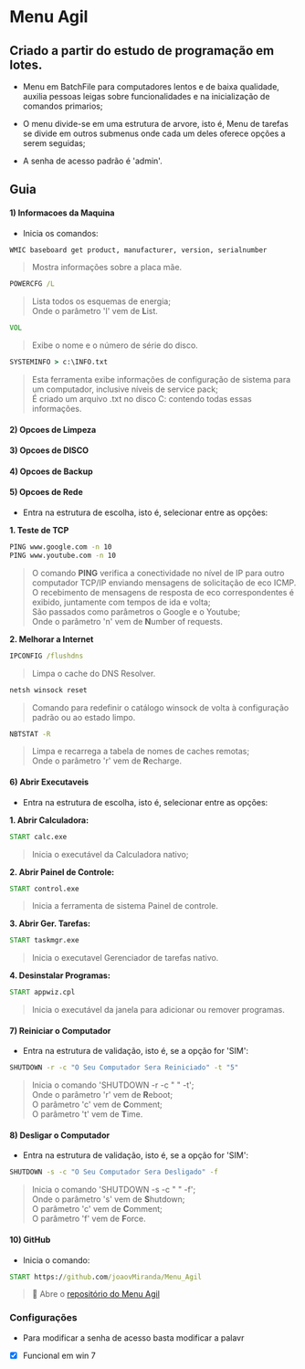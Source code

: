 # Menu Agil  
## Criado a partir do estudo de programação em lotes.  



 * Menu em BatchFile   para computadores lentos e de baixa qualidade, auxilia pessoas leigas sobre funcionalidades e na inicialização de comandos primarios;  

 * O menu divide-se em uma estrutura de arvore, isto é, Menu de tarefas se divide em outros submenus onde cada um deles oferece opções a serem seguidas;  

 * A senha de acesso padrão é 'admin'.  

## Guia  
#### 1) Informacoes da Maquina  
 * Inicia os comandos:  
 
```bat
WMIC baseboard get product, manufacturer, version, serialnumber
```
> Mostra informações sobre a placa mãe.  

```bat
POWERCFG /L
```
> Lista todos os esquemas de energia;  
Onde o parâmetro 'l' vem de **L**ist.  

```bat
VOL
```
> Exibe o nome e o número de série do disco.  

```bat
SYSTEMINFO > c:\INFO.txt
```
> Esta ferramenta exibe informações de configuração de sistema para um computador, inclusive níveis de service pack;  
É criado um arquivo .txt no disco C: contendo todas essas informações.  

#### 2) Opcoes de Limpeza   

#### 3) Opcoes de DISCO  

#### 4) Opcoes de Backup  

#### 5) Opcoes de Rede  
* Entra na estrutura de escolha, isto é, selecionar entre as opções:  

**1. Teste de TCP**  
 ```bat
 PING www.google.com -n 10
 PING www.youtube.com -n 10
 ```
> O comando **PING** verifica a conectividade no nível de IP para outro computador TCP/IP enviando mensagens de solicitação de eco ICMP. O recebimento de mensagens de resposta de eco correspondentes é exibido, juntamente com tempos de ida e volta;  
São passados como parâmetros o Google e o Youtube;  
Onde o parâmetro 'n' vem de **N**umber of requests.  

**2. Melhorar a Internet**  

```bat
IPCONFIG /flushdns
```
> Limpa o cache do DNS Resolver.  

```bat
netsh winsock reset
```
> Comando para redefinir o catálogo winsock de volta à configuração padrão ou ao estado limpo.  
```bat
NBTSTAT -R
```
> Limpa e recarrega a tabela de nomes de caches remotas;  
Onde o parâmetro 'r' vem de **R**echarge.  


#### 6) Abrir Executaveis  
* Entra na estrutura de escolha, isto é, selecionar entre as opções:  

**1.  Abrir Calculadora:**  
```bat
START calc.exe
```
> Inicia o executável da Calculadora nativo;  

**2.  Abrir Painel de Controle:**  
```bat
START control.exe
```
> Inicia a ferramenta de sistema Painel de controle.  

**3.  Abrir Ger. Tarefas:**  
```bat
START taskmgr.exe
```
> Inicia o executavel Gerenciador de tarefas nativo.  

**4.  Desinstalar Programas:**  
```bat
START appwiz.cpl
```
> Inicia o executável da janela para adicionar ou remover programas.  


#### 7) Reiniciar o Computador  
* Entra na estrutura de validação, isto é, se a opção for 'SIM':  

```bat
SHUTDOWN -r -c "O Seu Computador Sera Reiniciado" -t "5"
```

> Inicia o comando 'SHUTDOWN -r -c " " -t';  
Onde o parâmetro 'r' vem de **R**eboot;  
O parâmetro 'c' vem de **C**omment;  
O parâmetro 't' vem de **T**ime.  


#### 8) Desligar o Computador  
* Entra na estrutura de validação, isto é, se a opção for 'SIM':  

```bat
SHUTDOWN -s -c "O Seu Computador Sera Desligado" -f
```

> Inicia o comando 'SHUTDOWN -s -c " " -f';  
Onde o parâmetro 's' vem de **S**hutdown;  
O parâmetro 'c' vem de **C**omment;  
O parâmetro 'f' vem de **F**orce.  

#### 10) GitHub  
* Inicia o comando:  
```bat
START https://github.com/joaovMiranda/Menu_Agil
```
> :link: Abre o [repositório do Menu Agil](https://github.com/joaovMiranda/Menu_Agil)  

### Configurações
 - Para modificar a senha de acesso basta modificar a palavr
- [x] Funcional em win 7




